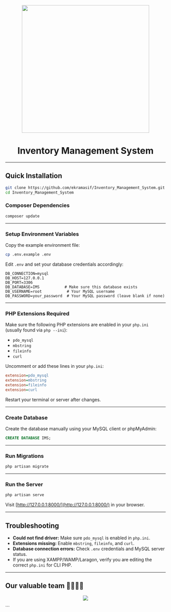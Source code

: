 <p align="center"><a href="https://laravel.com" target="_blank"><img src="https://raw.githubusercontent.com/laravel/art/master/logo-lockup/5%20SVG/2%20CMYK/1%20Full%20Color/laravel-logolockup-cmyk-red.svg" width="400"></a></p>
<h1 align="center">Inventory Management System</h1>
<hr>

## Quick Installation

```bash
git clone https://github.com/ekramasif/Inventory_Management_System.git
cd Inventory_Management_System
````

### Composer Dependencies

```bash
composer update
```

---

### Setup Environment Variables

Copy the example environment file:

```bash
cp .env.example .env
```

Edit `.env` and set your database credentials accordingly:

```env
DB_CONNECTION=mysql
DB_HOST=127.0.0.1
DB_PORT=3306
DB_DATABASE=IMS           # Make sure this database exists
DB_USERNAME=root           # Your MySQL username
DB_PASSWORD=your_password  # Your MySQL password (leave blank if none)
```

---

### PHP Extensions Required

Make sure the following PHP extensions are enabled in your `php.ini` (usually found via `php --ini`):

* `pdo_mysql`
* `mbstring`
* `fileinfo`
* `curl`

Uncomment or add these lines in your `php.ini`:

```ini
extension=pdo_mysql
extension=mbstring
extension=fileinfo
extension=curl
```

Restart your terminal or server after changes.

---

### Create Database

Create the database manually using your MySQL client or phpMyAdmin:

```sql
CREATE DATABASE IMS;
```

---

### Run Migrations

```bash
php artisan migrate
```

---

### Run the Server

```bash
php artisan serve
```

Visit [http://127.0.0.1:8000/](http://127.0.0.1:8000/) in your browser.

---

## Troubleshooting

* **Could not find driver:** Make sure `pdo_mysql` is enabled in `php.ini`.
* **Extensions missing:** Enable `mbstring`, `fileinfo`, and `curl`.
* **Database connection errors:** Check `.env` credentials and MySQL server status.
* If you are using XAMPP/WAMP/Laragon, verify you are editing the correct `php.ini` for CLI PHP.

---

## Our valuable team 👩‍💻👨‍💻

<p align="center">
  <img src="https://contributors-img.web.app/image?repo=ekramasif/Inventory_Management_System" />
</p>
```
